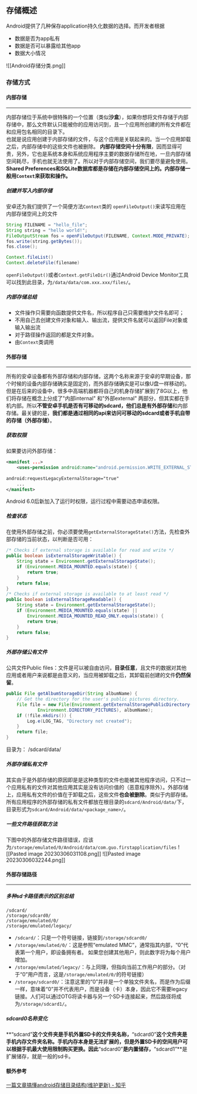 ## 存储概述
Android提供了几种保存application持久化数据的选择。而开发者根据
-   数据是否为app私有
-   数据是否可以暴露给其他app
-   数据大小情况

![[Android存储分类.png]]

### 存储方式

#### 内部存储
---------
内部存储位于系统中很特殊的一个位置（类似**沙盒**），如果你想将文件存储于内部存储中，那么文件默认只能被你的应用访问到，且一个应用所创建的所有文件都在和应用包名相同的目录下。  
也就是说应用创建于内部存储的文件，与这个应用是关联起来的。当一个应用卸载之后，内部存储中的这些文件也被删除。 **内部存储空间十分有限**，因而显得可贵，另外，它也是系统本身和系统应用程序主要的数据存储所在地，一旦内部存储空间耗尽，手机也就无法使用了。所以对于内部存储空间，我们要尽量避免使用。**Shared Preferences和SQLite数据库都是存储在内部存储空间上的。内部存储一般用`Context`来获取和操作。**

##### 创建并写入内部存储
安卓还为我们提供了一个简便方法`Context`类的 `openFileOutput()`来读写应用在内部存储空间上的文件
```java
String FILENAME = "hello_file";
String string = "hello world!";
FileOutputStream fos = openFileOutput(FILENAME, Context.MODE_PRIVATE);
fos.write(string.getBytes());
fos.close();

Context.fileList()
Context.deleteFile(filename)
```

`openFileOutput()`或者`Context.getFileDir()`通过Android Device Monitor工具可以找到此目录，为`/data/data/com.xxx.xxx/files/`。

##### 内部存储总结
- 文件操作只需要向函数提供文件名，所以程序自己只需要维护文件名即可；
- 不用自己去创建文件对象和输入、输出流，提供文件名就可以返回File对象或输入输出流
- 对于路径操作返回的都是文件对象。
- 由`Context`类调用

#### 外部存储
--------
所有的安卓设备都有外部存储和内部存储，这两个名称来源于安卓的早期设备，那个时候的设备内部存储确实是固定的，而外部存储确实是可以像U盘一样移动的。但是在后来的设备中，很多中高端机器都将自己的机身存储扩展到了8G以上，他们将存储在概念上分成了"内部internal" 和"外部external" 两部分，但其实都在手机内部。所以**不管安卓手机是否有可移动的sdcard，他们总是有外部存储**和内部存储。最关键的是，**我们都是通过相同的api来访问可移动的sdcard或者手机自带的存储（外部存储）**。

##### 获取权限
如果要访问外部存储：
```xml
<manifest ...>
    <uses-permission android:name="android.permission.WRITE_EXTERNAL_STORAGE" />
    
android:requestLegacyExternalStorage="true"
    ...
</manifest>
```
Android 6.0后新加入了运行时权限，运行过程中需要动态申请权限。
  
##### 检查状态
在使用外部存储之前，你必须要使用`getExternalStorageState()`方法，先检查外部存储的当前状态，以判断是否可用：
```java
/* Checks if external storage is available for read and write */
public boolean isExternalStorageWritable() {
    String state = Environment.getExternalStorageState();
    if (Environment.MEDIA_MOUNTED.equals(state)) {
        return true;
    }
    return false;
}
/* Checks if external storage is available to at least read */
public boolean isExternalStorageReadable() {
    String state = Environment.getExternalStorageState();
    if (Environment.MEDIA_MOUNTED.equals(state) ||
        Environment.MEDIA_MOUNTED_READ_ONLY.equals(state)) {
        return true;
    }
    return false;
}
```

##### 外部存储公有文件
公共文件Public files：文件是可以被自由访问，**目录任意**，且文件的数据对其他应用或者用户来说都是由意义的，当应用被卸载之后，其卸载前创建的文件**仍然保留**。
```java
public File getAlbumStorageDir(String albumName) {
    // Get the directory for the user's public pictures directory.
    File file = new File(Environment.getExternalStoragePublicDirectory(
            Environment.DIRECTORY_PICTURES), albumName);
    if (!file.mkdirs()) {
        Log.e(LOG_TAG, "Directory not created");
    }
    return file;
}
```
目录为： /sdcard/data/

##### 外部存储私有文件
其实由于是外部存储的原因即是是这种类型的文件也能被其他程序访问，只不过一个应用私有的文件对其他应用其实是没有访问价值的（恶意程序除外）。外部存储上，应用私有文件的价值在于卸载之后，这些文件**也会被删除**。类似于内部存储。  
所有应用程序的外部存储的私有文件都放在根目录的`sdcard/Android/data/`下，目录形式为`sdcard/Android/data/<package_name>/`。

##### 一些文件路径获取方法
下图中的外部存储文件路径错误，应该为`/storage/emulated/0/Android/data/com.guo.firstapplication/files`
![[Pasted image 20230306031108.png]]
![[Pasted image 20230306032244.png]]

#### 外部存储路径
-------
##### 多种sd卡路径表示的区别总结
```
/sdcard/
/storage/sdcard0/
/storage/emulated/0/
/storage/emulated/legacy/
```
-  `/sdcard/`：只是一个符号链接，链接到`/storage/sdcard0/`
- `/storage/emulated/0/`：这是参照“emulated MMC”，通常指其内部，“0”代表第一个用户，即设备拥有者。 如果您创建其他用户，则此数字将为每个用户增加。
- `/storage/emulated/legacy/`：与上同理，但指向当前工作用户的部分。（对于“0”用户而言，这是`/storage/emulated/0/`的符号链接）
- `/storage/sdcard0/`：注意这里的“0”并非是一个单独文件夹名，而是作为后缀一样，意味着“0”并不代表用户，而是设备（卡）本身，因此它不需要legacy链接。人们可以通过OTG将读卡器与另一个SD卡连接起来，然后路径将成为`/storage/sdcard1/`。

##### sdcard0名称变化
**“sdcard”**这个文件夹是手机外置SD卡的文件夹名称，**“sdcard0”**这个文件夹是手机内存文件夹名称。手机内存本身是无法扩展的，但是外置SD卡的空间用户可以根据手机最大使用限制购买更换。因此**“sdcard0”**是内置储存，**“sdcard1”**是扩展储存，就是一般的sd卡。


#### 额外参考
[一篇文章搞懂android存储目录结构(维护更新) - 知乎](https://zhuanlan.zhihu.com/p/165140637)